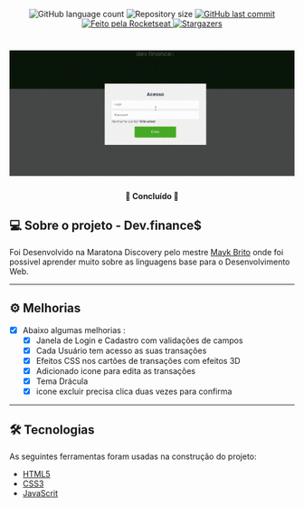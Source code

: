 
<p align="center">
  <img alt="GitHub language count" src="https://img.shields.io/github/languages/count/weltonclima/Maratorna-Discovery?color=%2304D361">

  <img alt="Repository size" src="https://img.shields.io/github/repo-size/weltonclima/Maratorna-Discovery">

  <a href="https://github.com/weltonclima/Maratorna-Discovery/commits/main">
    <img alt="GitHub last commit" src="https://img.shields.io/github/last-commit/weltonclima/Maratorna-Discovery">
  </a>

  <a href="https://rocketseat.com.br">
    <img alt="Feito pela Rocketseat" src="https://img.shields.io/badge/feito%20por-Rocketseat-%237519C1">
  </a>
  
  <a href="https://blog.rocketseat.com.br/">
    <img alt="Stargazers" src="https://img.shields.io/badge/Blog-Rocketseat-%237159c1?style=flat&logo=ghost">
    </a>
  
 
</p>
<h1 align="center">
    <img alt="Devfinances" title="#Devfinances" src="./assets/preview.gif" />
</h1>

<h4 align="center"> 
	🚧  Concluído 🚧
</h4>

## 💻 Sobre o projeto - Dev.finance$

Foi Desenvolvido na Maratona Discovery pelo mestre [Mayk Brito](https://github.com/maykbrito) onde foi possivel aprender muito sobre as linguagens base para o Desenvolvimento Web.

---

## ⚙️ Melhorias

- [x] Abaixo algumas melhorias :
  - [x] Janela de Login e Cadastro com validações de campos
  - [x] Cada Usuário tem acesso as suas transações
  - [x] Efeitos CSS nos cartões de transações com efeitos 3D
  - [x] Adicionado icone para edita as transações
  - [x] Tema Drácula
  - [x] icone excluir precisa clica duas vezes para confirma 

---

## 🛠 Tecnologias

As seguintes ferramentas foram usadas na construção do projeto:

- [HTML5](https://developer.mozilla.org/pt-BR/docs/Web/HTML)
- [CSS3](https://developer.mozilla.org/pt-BR/docs/Web/CSS)
- [JavaScrit](https://developer.mozilla.org/pt-BR/docs/Web/JavaScript)

